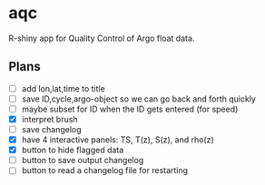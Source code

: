 # aqc

R-shiny app for Quality Control of Argo float data.

## Plans

* [ ] add lon,lat,time to title
* [ ] save ID,cycle,argo-object so we can go back and forth quickly
* [ ] maybe subset for ID when the ID gets entered (for speed)
* [x] interpret brush
* [ ] save changelog
* [x] have 4 interactive panels: TS, T(z), S(z), and rho(z)
* [x] button to hide flagged data
* [ ] button to save output changelog
* [ ] button to read a changelog file for restarting
